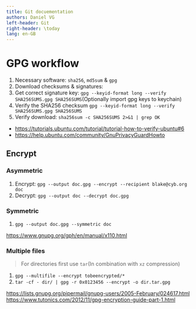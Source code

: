 ```yaml
---
title: Git docuementation
authors: Daniel VG
left-header: Git
right-header: \today
lang: en-GB
---
```


# GPG workflow

1. Necessary software: `sha256`, `md5sum` & `gpg`
2. Download checksums & signatures:
3. Get correct signature key: `gpg --keyid-format long --verify SHA256SUMS.gpg SHA256SUMS`(Optionally import gpg keys to keychain)
4. Verify the SHA256 checksum `gpg --keyid-format long --verify SHA256SUMS.gpg SHA256SUMS`
5. Verify download: `sha256sum -c SHA256SUMS 2>&1 | grep OK`

* <https://tutorials.ubuntu.com/tutorial/tutorial-how-to-verify-ubuntu#6>
* <https://help.ubuntu.com/community/GnuPrivacyGuardHowto>

## Encrypt

### Asymmetric

1. Encrypt: `gpg --output doc.gpg --encrypt --recipient blake@cyb.org doc`
2. Decrypt: `gpg --output doc --decrypt doc.gpg`

### Symmetric

1. `gpg --output doc.gpg --symmetric doc`

<https://www.gnupg.org/gph/en/manual/x110.html>

### Multiple files

> For directories first use `tar`(In combination with `xz` compression)

1. `gpg --multifile --encrypt tobeencrypted/*`
2. `tar -cf - dir/ | gpg -r 0x0123456 --encrypt -o dir.tar.gpg`

<https://lists.gnupg.org/pipermail/gnupg-users/2005-February/024617.html>
<https://www.tutonics.com/2012/11/gpg-encryption-guide-part-1.html>
